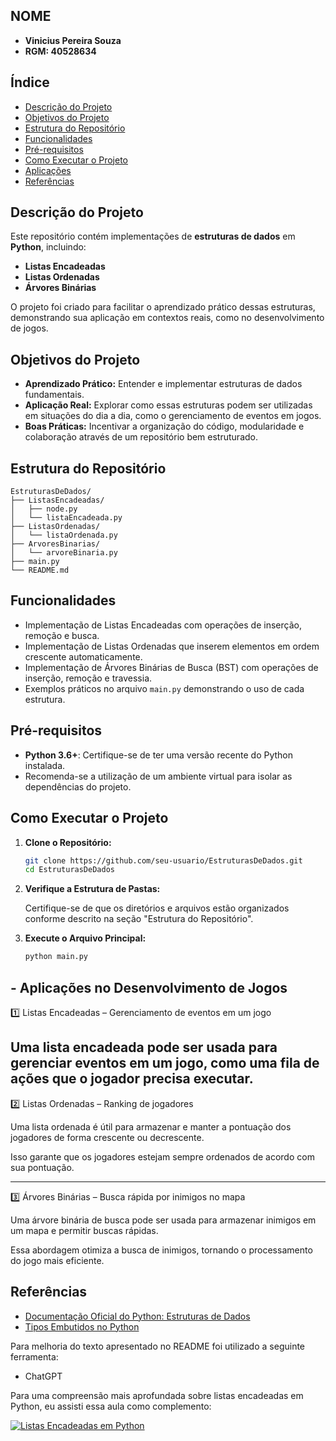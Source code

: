 ## NOME
- **Vinicius Pereira Souza**
- **RGM: 40528634**

## Índice

- [Descrição do Projeto](#descrição-do-projeto)
- [Objetivos do Projeto](#objetivos-do-projeto)
- [Estrutura do Repositório](#estrutura-do-repositório)
- [Funcionalidades](#funcionalidades)
- [Pré-requisitos](#pré-requisitos)
- [Como Executar o Projeto](#como-executar-o-projeto)
- [Aplicações](#Aplicações-no-Desenvolvimento-de-Jogos)
- [Referências](#Referências)


## Descrição do Projeto

Este repositório contém implementações de **estruturas de dados** em **Python**, incluindo:

- **Listas Encadeadas**
- **Listas Ordenadas**
- **Árvores Binárias**

O projeto foi criado para facilitar o aprendizado prático dessas estruturas, demonstrando sua aplicação em contextos reais, como no desenvolvimento de jogos.

## Objetivos do Projeto

- **Aprendizado Prático:** Entender e implementar estruturas de dados fundamentais.
- **Aplicação Real:** Explorar como essas estruturas podem ser utilizadas em situações do dia a dia, como o gerenciamento de eventos em jogos.
- **Boas Práticas:** Incentivar a organização do código, modularidade e colaboração através de um repositório bem estruturado.

## Estrutura do Repositório

```
EstruturasDeDados/
├── ListasEncadeadas/
│   ├── node.py
│   └── listaEncadeada.py
├── ListasOrdenadas/
│   └── listaOrdenada.py
├── ArvoresBinarias/
│   └── arvoreBinaria.py
├── main.py
└── README.md
```

## Funcionalidades

- Implementação de Listas Encadeadas com operações de inserção, remoção e busca.
- Implementação de Listas Ordenadas que inserem elementos em ordem crescente automaticamente.
- Implementação de Árvores Binárias de Busca (BST) com operações de inserção, remoção e travessia.
- Exemplos práticos no arquivo `main.py` demonstrando o uso de cada estrutura.

## Pré-requisitos

- **Python 3.6+**: Certifique-se de ter uma versão recente do Python instalada.
- Recomenda-se a utilização de um ambiente virtual para isolar as dependências do projeto.

## Como Executar o Projeto

1. **Clone o Repositório:**

   ```bash
   git clone https://github.com/seu-usuario/EstruturasDeDados.git
   cd EstruturasDeDados
   ```

2. **Verifique a Estrutura de Pastas:**

   Certifique-se de que os diretórios e arquivos estão organizados conforme descrito na seção "Estrutura do Repositório".

3. **Execute o Arquivo Principal:**

   ```bash
   python main.py
   ```

## - Aplicações no Desenvolvimento de Jogos

1️⃣ Listas Encadeadas – Gerenciamento de eventos em um jogo

Uma lista encadeada pode ser usada para gerenciar eventos em um jogo, como uma fila de ações que o jogador precisa executar.
---

2️⃣ Listas Ordenadas – Ranking de jogadores

Uma lista ordenada é útil para armazenar e manter a pontuação dos jogadores de forma crescente ou decrescente.

Isso garante que os jogadores estejam sempre ordenados de acordo com sua pontuação.

---

3️⃣ Árvores Binárias – Busca rápida por inimigos no mapa

Uma árvore binária de busca pode ser usada para armazenar inimigos em um mapa e permitir buscas rápidas.

Essa abordagem otimiza a busca de inimigos, tornando o processamento do jogo mais eficiente.

## Referências

- [Documentação Oficial do Python: Estruturas de Dados](https://docs.python.org/pt-br/3.13/tutorial/datastructures.html)
- [Tipos Embutidos no Python](https://docs.python.org/pt-br/3.13/library/stdtypes.html)

Para melhoria do texto apresentado no README foi utilizado a seguinte ferramenta:

- ChatGPT

Para uma compreensão mais aprofundada sobre listas encadeadas em Python, eu assisti essa aula como complemento:

[![Listas Encadeadas em Python](https://img.youtube.com/vi/8x54aNIR-vo/0.jpg)](https://www.youtube.com/watch?v=8x54aNIR-vo)